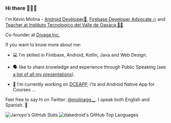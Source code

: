 ### Hi there :wave::smiley:✨ 


I'm Kevin Molina - [Android Developer📱](), [Firebase Developer Advocate 🔥](https://stars.github.com/profiles/rosariopfernandes/) and [Teacher at Instituto Tecnologico del Valle de Oaxaca 👨‍🏫](https://www.voaxaca.tecnm.mx/).

Co-founder at [Divaga Inc.](https://divaga.com.mx/)

If you want to know more about me:
- :computer: I’m skilled in Firebase, Android, Kotlin, Java and Web Design.


- :speaking_head: like to share knowledge and experience through Public Speaking (see [a list of all my presentations](https://github.com/rosariopfernandes/rosariopfernandes/blob/main/presentations.md)).

- 🔭 I’m currently working on [DCEAPP](https://deceapp-deaf2.web.app/), i'ts and Android Native App for Courses ...

<!--

- 🌱 I’m currently learning Kotlin Multi Platform ...

- :video_game: like to play videogames and watch movies & TV shows on my free time.
- :busts_in_silhouette: am often contributing to
[Firebase Android SDK](https://github.com/firebase/firebase-android-sdk) and
[Firebase Quickstart Samples for Android](https://github.com/firebase/quickstart-android).

- :memo: write blog posts on [Medium](https://medium.com/@rosariopfernandes).
- 👯 I’m looking to collaborate on Android Native Development and Kotlin Development...
 - 🤔 I’m looking for help with ...
- 💬 Ask me about Android Development and Computer Science ...

- 📫 How to reach me: kevin.molina.go@gmail.com and kevin.mg@voaxaca.tecnm.mx ...

- 😄 Pronouns: dakedroid ...
 -->

Feel free to say hi on Twitter: [@molinagg__](https://twitter.com/_rpfernandes). I speak both English and Spanish. 🙂




  <img align="left" alt="Jarroyo's GitHub Stats" src="https://github-readme-stats.vercel.app/api?username=dakedroid&show_icons=true&hide_border=true&show_icons=true&count_private=true" />

  <img align="left" alt="dakedroid's GitHub Top Languages" src="https://github-readme-stats.vercel.app/api/top-langs/?username=dakedroid&hide_border=true&show_icons=true&count_private=true" />


